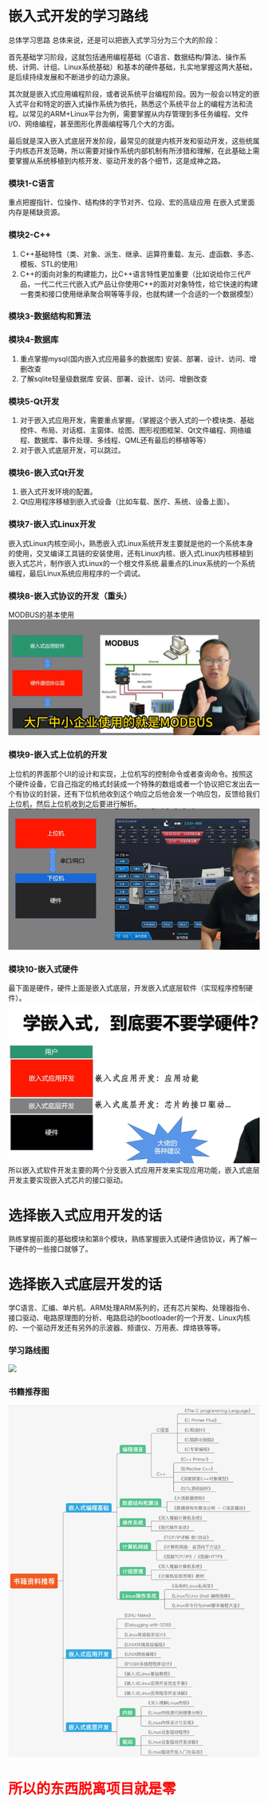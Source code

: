 # 嵌入式开发的学习路线

总体学习思路
总体来说，还是可以把嵌入式学习分为三个大的阶段：

首先基础学习阶段，这就包括通用编程基础（C语言、数据结构/算法、操作系统、计网、计组、Linux系统基础）和基本的硬件基础，扎实地掌握这两大基础，是后续持续发展和不断进步的动力源泉。

其次就是嵌入式应用编程阶段，或者说系统平台编程阶段。因为一般会以特定的嵌入式平台和特定的嵌入式操作系统为依托，熟悉这个系统平台上的编程方法和流程。以常见的ARM+Linux平台为例，需要掌握从内存管理到多任务编程、文件I/O、网络编程，甚至图形化界面编程等几个大的方面。

最后就是深入嵌入式底层开发阶段，最常见的就是内核开发和驱动开发，这些统属于内核态开发范畴，所以需要对操作系统内部机制有所涉猎和理解，在此基础上需要掌握从系统移植到内核开发、驱动开发的各个细节，这是成神之路。
### 模块1-C语言
重点把握指针、位操作、结构体的字节对齐、位段、宏的高级应用
在嵌入式里面内存是稀缺资源。
### 模块2-C++
1. C++基础特性（类、对象、派生、继承、运算符重载、友元、虚函数、多态、模板、STL的使用）
2. C++的面向对象的构建能力，比C++语言特性更加重要（比如说给你三代产品，一代二代三代嵌入式产品让你使用C++的面对对象特性，给它快速的构建一套类和接口使用继承聚合啊等等手段，也就构建一个合适的一个数据模型）
### 模块3-数据结构和算法


### 模块4-数据库
1. 重点掌握mysql(国内嵌入式应用最多的数据库)
   安装、部署、设计、访问、增删改查
2. 了解sqlite轻量级数据库
   安装、部署、设计、访问、增删改查
### 模块5-Qt开发
1. 对于嵌入式应用开发，需要重点掌握。（掌握这个嵌入式的一个模块类、基础控件、布局、对话框、主窗体、绘图、图形视图框架、Qt文件编程、网络编程、数据库、事件处理、多线程、QML还有最后的移植等等）
2. 对于嵌入式底层开发，可以跳过。
### 模块6-嵌入式Qt开发
1. 嵌入式开发环境的配置。
2. Qt应用程序移植到嵌入式设备（比如车载、医疗、系统、设备上面）。
### 模块7-嵌入式Linux开发
嵌入式Linux内核空间小，熟悉嵌入式Linux系统开发主要就是他的一个系统本身的使用，交叉编译工具链的安装使用，还有Linux内核、嵌入式Linux内核移植到嵌入式芯片，制作嵌入式Linux的一个根文件系统.最重点的Linux系统的一个系统编程，最后Linux系统应用程序的一个调试。
### 模块8-嵌入式协议的开发（重头）
MODBUS的基本使用
![](2024-06-20-23-00-02.png)
### 模块9-嵌入式上位机的开发
上位机的界面那个UI的设计和实现，上位机写的控制命令或者查询命令。按照这个硬件设备，它自己指定的格式封装成一个特殊的数组或者一个协议把它发出去一个有协议的封装，还有下位机他收到这个响应之后他会发一个响应包，反馈给我们上位机，然后上位机收到之后要进行解析。
![](2024-06-20-23-01-59.png)
### 模块10-嵌入式硬件
最下面是硬件，硬件上面是嵌入式底层，开发嵌入式底层软件（实现程序控制硬件）。
![](2024-06-20-23-09-07.png)
所以嵌入式软件开发主要的两个分支嵌入式应用开发来实现应用功能，嵌入式底层开发主要实现嵌入式芯片的接口驱动。
# 选择嵌入式应用开发的话
熟练掌握前面的基础模块和第8个模块，熟练掌握嵌入式硬件通信协议，再了解一下硬件的一些接口就够了。
# 选择嵌入式底层开发的话
学C语言、汇编、单片机、ARM处理ARM系列的，还有芯片架构、处理器指令、接口驱动、电路原理图的分析、电路启动的bootloader的一个开发、Linux内核的、一个驱动开发还有另外的示波器、频谱仪、万用表、焊烙铁等等。
### 学习路线图
![](2024-06-20-23-28-40.png)
### 书籍推荐图
![](2024-06-20-23-29-55.png)
# <font color=red>所以的东西脱离项目就是零</font>